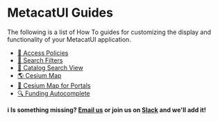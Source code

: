 # MetacatUI Guides

The following is a list of How To guides for customizing the display and functionality
of your MetacatUI application.

- <a href="{{ site.url }}/guides/accesspolicy.html">👥 Access Policies</a>
- <a href="{{ site.url }}/guides/filters/configuring-filters.html">🔎 Search Filters</a>
- <a href="{{ site.url }}/guides/catalog-view-config.html">📑 Catalog Search View</a>
- <a href="{{ site.url }}/guides/maps/cesium.html">🌎 Cesium Map</a>
- <a href="{{ site.url }}/guides/maps/cesium-for-portals.html">📍 Cesium Map for Portals</a>
- <a href="{{ site.url }}/guides/editor/funding-autocomplete.md">🔍 Funding Autocomplete</a>

<b>ℹ️ Is something missing? [Email us](mailto:metacat-dev@ecoinformatics.org) or join us on [Slack](https://slack.dataone.org/) and we'll add it!</b>